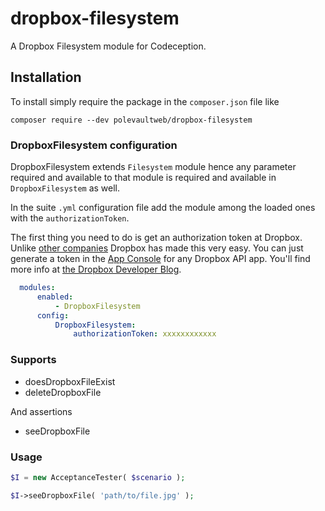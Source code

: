 dropbox-filesystem
==========

A Dropbox Filesystem module for Codeception.

## Installation
To install simply require the package in the `composer.json` file like

```
composer require --dev polevaultweb/dropbox-filesystem
```

### DropboxFilesystem configuration

DropboxFilesystem extends `Filesystem` module hence any parameter required and available to that module is required and available in `DropboxFilesystem` as well.  

In the suite `.yml` configuration file add the module among the loaded ones with the `authorizationToken`. 

The first thing you need to do is get an authorization token at Dropbox. Unlike [other companies](https://google.com) Dropbox has made this very easy. You can just generate a token in the [App Console](https://www.dropbox.com/developers/apps) for any Dropbox API app. You'll find more info at [the Dropbox Developer Blog](https://blogs.dropbox.com/developers/2014/05/generate-an-access-token-for-your-own-account/).

```yml
  modules:
      enabled:
          - DropboxFilesystem
      config:
          DropboxFilesystem:
              authorizationToken: xxxxxxxxxxxx
``` 

### Supports

* doesDropboxFileExist
* deleteDropboxFile

And assertions

* seeDropboxFile

### Usage

```php
$I = new AcceptanceTester( $scenario );

$I->seeDropboxFile( 'path/to/file.jpg' );
```

